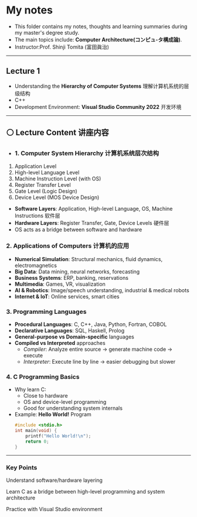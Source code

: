 #  My notes
- This folder contains my notes, thoughts and learning summaries during my master's degree study.
- The main topics include: **Computer Architecture(コンピュ-タ構成論)**.
- Instructor:Prof. Shinji Tomita (富田眞治)  

---
## Lecture 1
- Understanding the **Hierarchy of Computer Systems** 理解计算机系统的层级结构
- C++
- Development Environment: **Visual Studio Community 2022** 开发环境
 
---
## ⚪ Lecture Content 讲座内容
- ### 1. Computer System Hierarchy  计算机系统层次结构
1. Application Level  
2. High-level Language Level  
3. Machine Instruction Level (with OS)  
4. Register Transfer Level  
5. Gate Level (Logic Design)  
6. Device Level (MOS Device Design)

 - **Software Layers**: Application, High-level Language, OS, Machine Instructions  软件层
 - **Hardware Layers**: Register Transfer, Gate, Device Levels                      硬件层
 - OS acts as a bridge between software and hardware

### 2. Applications of Computers  计算机的应用
- **Numerical Simulation**: Structural mechanics, fluid dynamics, electromagnetics  
- **Big Data**: Data mining, neural networks, forecasting  
- **Business Systems**: ERP, banking, reservations  
- **Multimedia**: Games, VR, visualization  
- **AI & Robotics**: Image/speech understanding, industrial & medical robots  
- **Internet & IoT**: Online services, smart cities

### 3. Programming Languages
- **Procedural Languages**: C, C++, Java, Python, Fortran, COBOL  
- **Declarative Languages**: SQL, Haskell, Prolog  
- **General-purpose vs Domain-specific** languages  
- **Compiled vs Interpreted** approaches  
  - *Compiler*: Analyze entire source → generate machine code → execute  
  - *Interpreter*: Execute line by line → easier debugging but slower

 ### 4. C Programming Basics
- Why learn C:
  - Close to hardware  
  - OS and device-level programming  
  - Good for understanding system internals  
- Example: **Hello World!** Program
  ```c
  #include <stdio.h>
  int main(void) {
      printf("Hello World!\n");
      return 0;
  }
  
---
### Key Points 

Understand software/hardware layering

Learn C as a bridge between high-level programming and system architecture

Practice with Visual Studio environment


